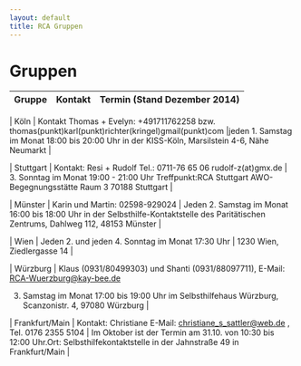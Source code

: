 ```yaml
---
layout: default
title: RCA Gruppen
---
```

# Gruppen

| Gruppe | Kontakt | Termin (Stand Dezember 2014) |
| ------ | ------- | ---------------------------: |

| Köln | Kontakt Thomas + Evelyn: +491711762258 bzw. thomas(punkt)karl(punkt)richter(kringel)gmail(punkt)com |jeden 1. Samstag im Monat 18:00 bis 20:00 Uhr in der KISS-Köln, Marsilstein 4-6, Nähe Neumarkt |

| Stuttgart | Kontakt: Resi + Rudolf Tel.: 0711-76 65 06 rudolf-z(at)gmx.de | 3. Sonntag im Monat 19:00 - 21:00 Uhr Treffpunkt:RCA Stuttgart AWO-Begegnungsstätte Raum 3 70188 Stuttgart |

| Münster | Karin und Martin: 02598-929024 | Jeden 2. Samstag im Monat 16:00 bis 18:00 Uhr in der                                         Selbsthilfe-Kontaktstelle des Paritätischen Zentrums, Dahlweg 112, 48153 Münster |

| Wien | Jeden 2. und jeden 4. Sonntag im Monat 17:30 Uhr | 1230 Wien, Ziedlergasse 14 |

| Würzburg | Klaus (0931/80499303) und Shanti (0931/88097711),                                         E-Mail: RCA-Wuerzburg@kay-bee.de

3. Samstag im Monat 17:00 bis 19:00 Uhr im Selbsthilfehaus Würzburg, Scanzonistr. 4, 97080 Würzburg |

| Frankfurt/Main | Kontakt: Christiane E-Mail: christiane_s_sattler@web.de , Tel. 0176 2355 5104 | Im Oktober ist der Termin am 31.10. von 10:30 bis 12:00 Uhr.Ort:  Selbsthilfekontaktstelle in der Jahnstraße 49 in Frankfurt/Main |
